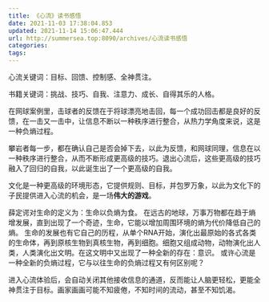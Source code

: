 ```yaml
---
title: 《心流》读书感悟
date: 2021-11-03 17:38:04.853
updated: 2021-11-14 15:06:47.444
url: http://summersea.top:8090/archives/心流读书感悟
categories: 
tags: 
---
```


心流关键词：目标、回馈、控制感、全神贯注。

书籍关键词：挑战、技巧、自我、注意力、成长、自得其乐的人格。

在网球案例里，击球者的反馈在于将球漂亮地击回，每一个成功回击都是良好的反馈，在一击又一击中，让信息不断以一种秩序进行整合，从热力学角度来说，这是一种负熵过程。

攀岩者每一步，都在确认自己是否会掉下去，以此为反馈，和网球同理，信息在以一种秩序进行整合，从而不断形成更高级的技巧。退出心流后，这些更高级的技巧融入了回归的自我，以此诞生出了一个更高级的自我。

文化是一种更高级的环境形态，它提供规则、目标，并包罗万象，以此为文化下的子民提供进入心流的机会，是一场**伟大的游戏**。

薛定谔对生命的定义为：生命以负熵为食。
在远古的地球，万事万物都在趋于熵增发展，直到出现了一个奇迹，生命，它能以增加周围环境的熵为代价降低自己的熵。
生命的发展也有它自己的历程，从单个RNA开始，演化出最原始的各式各类的生命体，再到原核生物到真核生物，再到细胞。细胞又组成动物，动物演化出人类，人类演化出文明。在这文明中又出现了一种全新的存在：意识。
或许心流是一种全新的负熵过程，它与以往生命的负熵过程又有何区别呢？

进入心流体验后，会自动关闭其他接收信息的通道，反而能让人脑更轻松，更能全神贯注于目标。画家画画可能不知疲倦，不知时间的流动，甚至不知饥渴。